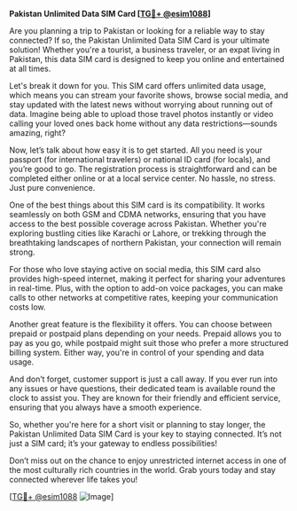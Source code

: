**Pakistan Unlimited Data SIM Card [[TG💪+ @esim1088](https://t.me/s/esim1088)]**

Are you planning a trip to Pakistan or looking for a reliable way to stay connected? If so, the Pakistan Unlimited Data SIM Card is your ultimate solution! Whether you're a tourist, a business traveler, or an expat living in Pakistan, this data SIM card is designed to keep you online and entertained at all times.

Let's break it down for you. This SIM card offers unlimited data usage, which means you can stream your favorite shows, browse social media, and stay updated with the latest news without worrying about running out of data. Imagine being able to upload those travel photos instantly or video calling your loved ones back home without any data restrictions—sounds amazing, right?

Now, let’s talk about how easy it is to get started. All you need is your passport (for international travelers) or national ID card (for locals), and you’re good to go. The registration process is straightforward and can be completed either online or at a local service center. No hassle, no stress. Just pure convenience.

One of the best things about this SIM card is its compatibility. It works seamlessly on both GSM and CDMA networks, ensuring that you have access to the best possible coverage across Pakistan. Whether you're exploring bustling cities like Karachi or Lahore, or trekking through the breathtaking landscapes of northern Pakistan, your connection will remain strong.

For those who love staying active on social media, this SIM card also provides high-speed internet, making it perfect for sharing your adventures in real-time. Plus, with the option to add-on voice packages, you can make calls to other networks at competitive rates, keeping your communication costs low.

Another great feature is the flexibility it offers. You can choose between prepaid or postpaid plans depending on your needs. Prepaid allows you to pay as you go, while postpaid might suit those who prefer a more structured billing system. Either way, you're in control of your spending and data usage.

And don’t forget, customer support is just a call away. If you ever run into any issues or have questions, their dedicated team is available round the clock to assist you. They are known for their friendly and efficient service, ensuring that you always have a smooth experience.

So, whether you're here for a short visit or planning to stay longer, the Pakistan Unlimited Data SIM Card is your key to staying connected. It’s not just a SIM card; it’s your gateway to endless possibilities!

Don’t miss out on the chance to enjoy unrestricted internet access in one of the most culturally rich countries in the world. Grab yours today and stay connected wherever life takes you!

[[TG💪+ @esim1088](https://t.me/s/esim1088) ![Image](https://i.postimg.cc/Y0z9fWf4/image.png)]